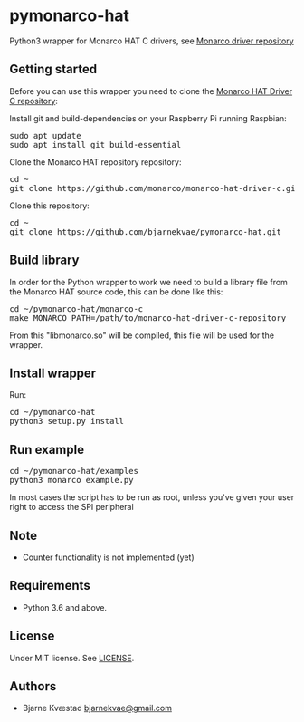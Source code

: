 # pymonarco-hat
Python3 wrapper for Monarco HAT C drivers, see [Monarco driver repository](https://github.com/monarco/monarco-hat-driver-c)

## Getting started
Before you can use this wrapper you need to clone the [Monarco HAT Driver C repository](https://github.com/monarco/monarco-hat-driver-c):

Install git and build-dependencies on your Raspberry Pi running Raspbian:
<pre>
sudo apt update
sudo apt install git build-essential 
</pre>

Clone the Monarco HAT repository repository:
<pre>
cd ~
git clone https://github.com/monarco/monarco-hat-driver-c.git
</pre>

Clone this repository:
<pre>
cd ~
git clone https://github.com/bjarnekvae/pymonarco-hat.git
</pre>

## Build library
In order for the Python wrapper to work we need to build a library file from the Monarco HAT source code, this can be done like this:
<pre>
cd ~/pymonarco-hat/monarco-c
make MONARCO_PATH=/path/to/monarco-hat-driver-c-repository
</pre>

From this "libmonarco.so" will be compiled, this file will be used for the wrapper.

## Install wrapper 
Run:
<pre>
cd ~/pymonarco-hat
python3 setup.py install
</pre>

## Run example
<pre>
cd ~/pymonarco-hat/examples
python3 monarco_example.py
</pre>

In most cases the script has to be run as root, unless you've given your user right to access the SPI peripheral


## Note

- Counter functionality is not implemented (yet)

## Requirements

- Python 3.6 and above.

## License

Under MIT license. See [LICENSE](LICENSE).

## Authors

- Bjarne Kvæstad <bjarnekvae@gmail.com>